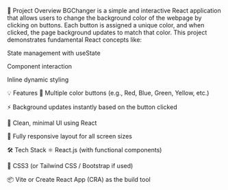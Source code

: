 📌 Project Overview
BGChanger is a simple and interactive React application that allows users to change the background color of the webpage by clicking on buttons.
Each button is assigned a unique color, and when clicked, the page background updates to match that color.
This project demonstrates fundamental React concepts like:

State management with useState

Component interaction

Inline dynamic styling

💡 Features
🎨 Multiple color buttons (e.g., Red, Blue, Green, Yellow, etc.)

⚡ Background updates instantly based on the button clicked

🧼 Clean, minimal UI using React

📱 Fully responsive layout for all screen sizes

🛠️ Tech Stack
⚛️ React.js (with functional components)

💅 CSS3 (or Tailwind CSS / Bootstrap if used)

📦 Vite or Create React App (CRA) as the build tool
